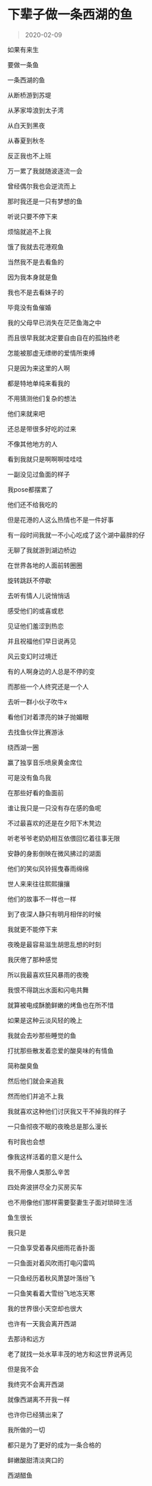 # 下辈子做一条西湖的鱼

> 2020-02-09

如果有来生

要做一条鱼

一条西湖的鱼


从断桥游到苏堤

从茅家埠浪到太子湾

从白天到黑夜

从春夏到秋冬

反正我也不上班

万一累了我就随波逐流一会

曾经偶尔我也会逆流而上

那时我还是一只有梦想的鱼

听说只要不停下来

烦恼就追不上我



饿了我就去花港观鱼

当然我不是去看鱼的

因为我本身就是鱼

我也不是去看妹子的

毕竟没有鱼催婚

我的父母早已消失在茫茫鱼海之中

而且很早我就决定要自由自在的孤独终老

怎能被那虚无缥缈的爱情所束缚

只是因为来这里的人啊

都是特地单纯来看我的

不用猜测他们复杂的想法

他们来就来吧

还总是带很多好吃的过来

不像其他地方的人

看到我就只是啊啊啊哇哇哇

一副没见过鱼面的样子

我pose都摆累了

他们还不给我吃的

但是花港的人这么热情也不是一件好事

有一段时间我就一不小心吃成了这个湖中最胖的仔



无聊了我就游到湖边桥边

在世界各地的人面前转圈圈

旋转跳跃不停歇

去听有情人儿说悄悄话

感受他们的或喜或悲

见证他们羞涩到热恋

并且祝福他们早日说再见

风云变幻时过境迁

有的人啊身边的人总是不停的变

而那些一个人终究还是一个人

去听一群小伙子吹牛x

看他们对着漂亮的妹子抛媚眼

去找鱼伙伴比赛游泳

绕西湖一圈

赢了独享音乐喷泉黄金席位

可是没有鱼鸟我

在那些好看的鱼面前

谁让我只是一只没有存在感的鱼呢

不过最喜欢的还是在夕阳下木凳边

听老爷爷老奶奶相互依偎回忆着往事无限

安静的身影倒映在微风拂过的湖面

他们的笑似风铃摇曳春雨绵绵

世人来来往往熙熙攘攘

他们的故事不一样也一样



到了夜深人静只有明月相伴的时候

我就更不能停下来

夜晚是最容易滋生胡思乱想的时刻

我厌倦了那种感觉

所以我最喜欢狂风暴雨的夜晚

我恨不得跳出水面和闪电共舞

就算被电成酥脆鲜嫩的烤鱼也在所不惜

如果是这种云淡风轻的晚上

我就会去吵那些睡觉的鱼

打扰那些散发着恋爱的酸臭味的有情鱼

简称酸臭鱼

然后他们就会来追我

然而他们并追不上我

我就喜欢这种他们讨厌我又干不掉我的样子

一只鱼彻夜不眠的夜晚总是那么漫长



有时我也会想

像我这样活着的意义是什么

我不用像人类那么辛苦

四处奔波拼尽全力买房买车

也不用像他们那样需要娶妻生子面对琐碎生活

鱼生很长

我只是

一只鱼享受着春风细雨花香扑面

一只鱼面对着风吹雨打电闪雷鸣

一只鱼经历着秋风萧瑟叶落纷飞

一只鱼笑看着大雪纷飞地冻天寒

我的世界很小天空却也很大

也许有一天我会离开西湖

去那诗和远方

老了就找一处水草丰茂的地方和这世界说再见

但是我不会

我终究不会离开西湖

就像西湖离不开我一样

也许你已经猜出来了

我所做的一切

都只是为了更好的成为一条合格的

鲜嫩酸甜清淡爽口的

西湖醋鱼